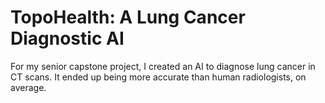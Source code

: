 # TopoHealth: A Lung Cancer Diagnostic AI

For my senior capstone project, I created an AI to diagnose lung cancer in CT scans. It ended up being more accurate than human radiologists, on average.